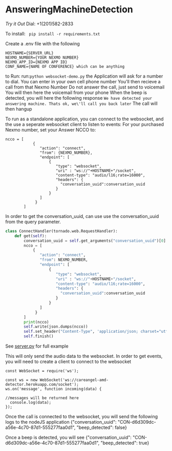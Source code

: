 # AnsweringMachineDetection

*Try it Out*
Dial: +1(201)582-2833

To install:
` pip install -r requirements.txt`

Create a .env file with the following
```
HOSTNAME={SERVER_URL}
NEXMO_NUMBER={YOUR NEXMO NUMBER}
NEXMO_APP_ID={NEXMO APP ID}
CONF_NAME={NAME OF CONFERENCE} which can be anything
```
to Run:
run:`python websocket-demo.py`
the Application will ask for a number to dial. You can enter in your own cell phone number
You'll then recieve a call from that Nexmo Number
Do not answer the call, just send to voicemail
You will then here the voicemail from your phone
When the beep is detected, you will here the following response
`We have detected your answering machine. Thats ok, we\'ll call you back later`
The call will then hangup


To run as a standalone application, you can connect to the websocket, and the use a seperate websocket client to listen to events:
For your purchased Nexmo number, set your Answer NCCO to:
```
ncco = [
            {
               "action": "connect",
               "from": {NEXMO_NUMBER},
               "endpoint": [
                   {
                      "type": "websocket",
                      "uri" : "ws://"+HOSTNAME+"/socket",
                      "content-type": "audio/l16;rate=16000",
                      "headers": {
                        "conversation_uuid":conversation_uuid 
                      }
                   }
               ]
             }
        ]
```
In order to get the conversation_uuid, can use use the conversation_uuid from the query parameter.
```python
class ConnectHandler(tornado.web.RequestHandler):
    def get(self):
        conversation_uuid = self.get_arguments("conversation_uuid")[0]
        ncco = [
            {
               "action": "connect",
               "from": NEXMO_NUMBER,
               "endpoint": [
                   {
                      "type": "websocket",
                      "uri" : "ws://"+HOSTNAME+"/socket",
                      "content-type": "audio/l16;rate=16000",
                      "headers": {
                        "conversation_uuid":conversation_uuid
                      }
                   }
               ]
             }
        ]
        print(ncco)
        self.write(json.dumps(ncco))
        self.set_header("Content-Type", 'application/json; charset="utf-8"')
        self.finish()
 ```
See [server.py](../blob/master/server.py) for full example


This will only send the audio data to the websocket.
In order to get events, you will need to create a client to connect to the websocket

```NodeJS
const WebSocket = require('ws');

const ws = new WebSocket('ws://careangel-amd-detector.herokuapp.com/socket');
ws.on('message', function incoming(data) {

//messages will be returned here
  console.log(data);
});
```

Once the call is connected to the websocket, you will send the following logs to the nodeJS application
{"conversation_uuid": "CON-d6d309dc-a56e-4c70-87d1-555277faa0d1", "beep_detected": false}

Once a beep is detected, you will see
{"conversation_uuid": "CON-d6d309dc-a56e-4c70-87d1-555277faa0d1", "beep_detected": true}

